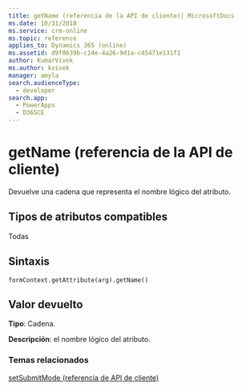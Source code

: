 ```yaml
---
title: getName (referencia de la API de cliente)| MicrosoftDocs
ms.date: 10/31/2018
ms.service: crm-online
ms.topic: reference
applies_to: Dynamics 365 (online)
ms.assetid: d9f0639b-c14e-4a26-9d1a-c45471e131f1
author: KumarVivek
ms.author: kvivek
manager: amyla
search.audienceType:
  - developer
search.app:
  - PowerApps
  - D365CE
---
```

# <a name="getname-client-api-reference"></a>getName (referencia de la API de cliente)



Devuelve una cadena que representa el nombre lógico del atributo. 

## <a name="attribute-types-supported"></a>Tipos de atributos compatibles

Todas

## <a name="syntax"></a>Sintaxis

`formContext.getAttribute(arg).getName()`

## <a name="return-value"></a>Valor devuelto

**Tipo**: Cadena. 

**Descripción**: el nombre lógico del atributo.

### <a name="related-topics"></a>Temas relacionados
[setSubmitMode (referencia de API de cliente)](setSubmitMode.md)
